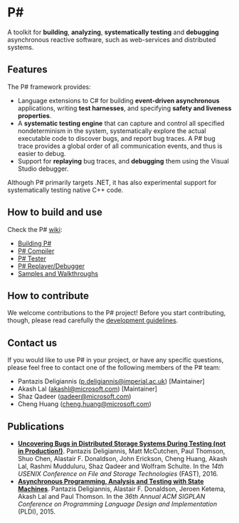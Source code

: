 P#
====================
A toolkit for **building**, **analyzing**, **systematically testing** and **debugging** asynchronous reactive software, such as web-services and distributed systems.

## Features
The P# framework provides:
- Language extensions to C# for building **event-driven asynchronous** applications, writing **test harnesses**, and specifying **safety and liveness properties**.
- A **systematic testing engine** that can capture and control all specified nondeterminism in the system, systematically explore the actual executable code to discover bugs, and report bug traces. A P# bug trace provides a global order of all communication events, and thus is easier to debug.
- Support for **replaying** bug traces, and **debugging** them using the Visual Studio debugger.

Although P# primarily targets .NET, it has also experimental support for systematically testing native C++ code.

## How to build and use
Check the P# [wiki](https://github.com/p-org/PSharp/wiki):

- [Building P#](https://github.com/p-org/PSharp/wiki/Build-Instructions)
- [P# Compiler](https://github.com/p-org/PSharp/wiki/Compilation)
- [P# Tester](https://github.com/p-org/PSharp/wiki/Testing)
- [P# Replayer/Debugger](https://github.com/p-org/PSharp/wiki/Bug-Reproduction)
- [Samples and Walkthroughs](https://github.com/p-org/PSharp/wiki/Samples-and-Walkthroughs)

## How to contribute

We welcome contributions to the P# project! Before you start contributing, though, please read carefully the [development guidelines](https://github.com/p-org/PSharp/wiki/Contributing-Code).

## Contact us

If you would like to use P# in your project, or have any specific questions, please feel free to contact one of the following members of the P# team:
- Pantazis Deligiannis (p.deligiannis@imperial.ac.uk) [Maintainer]
- Akash Lal (akashl@microsoft.com) [Maintainer]
- Shaz Qadeer (qadeer@microsoft.com)
- Cheng Huang (cheng.huang@microsoft.com)

## Publications
- **[Uncovering Bugs in Distributed Storage Systems During Testing (not in Production!)](https://www.usenix.org/node/194442)**. Pantazis Deligiannis, Matt McCutchen, Paul Thomson, Shuo Chen, Alastair F. Donaldson, John Erickson, Cheng Huang, Akash Lal, Rashmi Mudduluru, Shaz Qadeer and Wolfram Schulte. In the *14th USENIX Conference on File and Storage Technologies* (FAST), 2016.
- **[Asynchronous Programming, Analysis and Testing with State Machines](https://dl.acm.org/citation.cfm?id=2737996)**. Pantazis Deligiannis, Alastair F. Donaldson, Jeroen Ketema, Akash Lal and Paul Thomson. In the *36th Annual ACM SIGPLAN Conference on Programming Language Design and Implementation* (PLDI), 2015.
